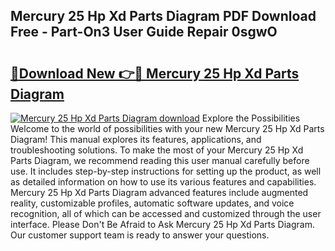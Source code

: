 ## Mercury 25 Hp Xd Parts Diagram PDF Download Free - Part-On3 User Guide Repair 0sgwO

# <h2><a href="http://dfjx3js.blite.top/?on=Mercury+25+Hp+Xd+Parts+Diagram">🔗Download New 👉🔴 Mercury 25 Hp Xd Parts Diagram</a></h2>

[![Mercury 25 Hp Xd Parts Diagram download](https://i.imgur.com/lujVjoI.png)](http://dfjx3js.blite.top/?on=Mercury+25+Hp+Xd+Parts+Diagram)
Explore the Possibilities Welcome to the world of possibilities with your new Mercury 25 Hp Xd Parts Diagram! This manual explores its features, applications, and troubleshooting solutions. To make the most of your Mercury 25 Hp Xd Parts Diagram, we recommend reading this user manual carefully before use. It includes step-by-step instructions for setting up the product, as well as detailed information on how to use its various features and capabilities. Mercury 25 Hp Xd Parts Diagram advanced features include augmented reality, customizable profiles, automatic software updates, and voice recognition, all of which can be accessed and customized through the user interface. Please Don't Be Afraid to Ask Mercury 25 Hp Xd Parts Diagram. Our customer support team is ready to answer your questions.
